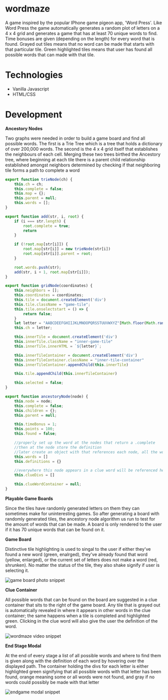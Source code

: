 # wordmaze
A game inspired by the popular IPhone game pigeon app, 'Word Press'. Like Word Press the game automatically generates a random plot 
of letters on a 4 x 4 grid and generates a game that has at least 70 unique words to find. Time bonuses are given (depending on the length)
for every word that is found. Grayed out tiles means that no word can be made that starts with that particular tile. Green highlighted tiles
means that user has found all possible words that can made with that tile.

# Technologies

* Vanilla Javascript
* HTML/CSS

# Development

**Ancestory Nodes**

Two graphs were needed in order to build a game board and find all possible words. The first is a Trie Tree which is a tree that holds a dictionary
of over 200,000 words. The second is the 4 x 4 grid itself that establishes the neighbours of each cell. Merging these two trees birthed the 
Ancestory tree, where beginning at each tile there is a parent child relationship established amongst neighbors determined by checking if that
neighboring tile forms a path to complete a word

```javascript
export function trieNode(ch) {
    this.ch = ch;
    this.complete = false;
    this.map = {};
    this.parent = null;
    this.words = [];
}

export function add(str, i, root) {
    if (i === str.length) {
        root.complete = true;
        return
    }

    if (!root.map[str[i]]) {
        root.map[str[i]] = new trieNode(str[i])
        root.map[str[i]].parent = root;
    }

    root.words.push(str);
    add(str, i + 1, root.map[str[i]]);
}

export function gridNode(coordinates) {
    this.neighbors = [];
    this.coordinates = coordinates;
    this.tile = document.createElement('div')
    this.tile.className = "game-tile";
    this.tile.onselectstart = () => {
        return false;
    }
    let letter = "AABCDEEFGHIIJKLMNOOPQRSSTUUVWXYZ"[Math.floor(Math.random() * 32)]
    this.ch = letter;

    this.innerTile = document.createElement('div')
    this.innerTile.className = "inner-game-tile"
    this.innerTile.innerHTML = `${letter}`;

    this.innerTileContainer = document.createElement('div')
    this.innerTileContainer.className = "inner-tile-container"
    this.innerTileContainer.appendChild(this.innerTile)

    this.tile.appendChild(this.innerTileContainer)

    this.selected = false;
}

export function ancestoryNode(node) {
    this.node = node;
    this.complete = false;
    this.children = {};
    this.parent = null;

    this.timeBonus = 1;
    this.points = 100;
    this.found = false;

    //properly set up the word at the nodes that return a .complete
    //then at the node store the definition
    //later create an object with that references each node, all the words and their definitions
    this.words = []
    this.definitions = {}

    //everywhere this node appears in a clue word will be referenced here
    this.clueDivs = []

    this.clueWordContainer = null;
}
```

**Playable Game Boards**

Since the tiles have randomly generated letters on them they can sometimes make for uninteresting games. So after generating a board with
randomly generated tiles, the ancestory node algorithm us run to test for the amount of words that can be made. A board is only rendered
to the user if it has 70 unique words that can be found on it.

**Game Board**

Distinctive tile highlighting is used to singal to the user if either they've found a new word (green, enalrged), they've already found
that word (yellow, enlarged), or the current set of letters does not make a word (red, shrunken). No matter the status of the tile, they also 
shake signify if user is selecting it.

![game board photo snippet](https://user-images.githubusercontent.com/74022542/142067827-997dc5a6-9066-4e08-af7e-1653b812bfc8.png)

**Clue Container**

All possible words that can be found on the board are suggested in a clue container that sits to the
right of the game board. Any tile that is grayed out is automatically revealed in where it appears in
other words in the clue container; the same happens when a tile is completed and highlighted green.
Clicking in the clue word will also give the user the definition of the word.

![wordmaze video snippet](https://user-images.githubusercontent.com/74022542/142071891-ad0bd5d4-21f0-4953-a9f6-2196c8144056.png)

**End Stage Modal**

At the end of every stage a list of all possible words and where to find them is given along with the definition of each word
by hovering over the displayed path. The container holding the divs for each letter is either highlighted green signifying that
all possible words with that letter has been found, orange meaning some or all words were not found, and gray if no words could
possibly be made with that letter

![endgame modal snippet](https://user-images.githubusercontent.com/74022542/142066414-a024c913-496f-4b85-82e2-2970a32df0ae.png)


